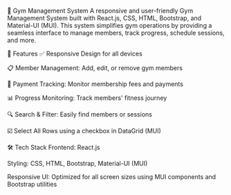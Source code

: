 💪 Gym Management System
A responsive and user-friendly Gym Management System built with React.js, CSS, HTML, Bootstrap, and Material-UI (MUI). This system simplifies gym operations by providing a seamless interface to manage members, track progress, schedule sessions, and more.

🚀 Features
✅ Responsive Design for all devices

📋 Member Management: Add, edit, or remove gym members

🧾 Payment Tracking: Monitor membership fees and payments

📊 Progress Monitoring: Track members' fitness journey

🔍 Search & Filter: Easily find members or sessions

☑️ Select All Rows using a checkbox in DataGrid (MUI)

🛠️ Tech Stack
Frontend: React.js

Styling: CSS, HTML, Bootstrap, Material-UI (MUI)

Responsive UI: Optimized for all screen sizes using MUI components and Bootstrap utilities
